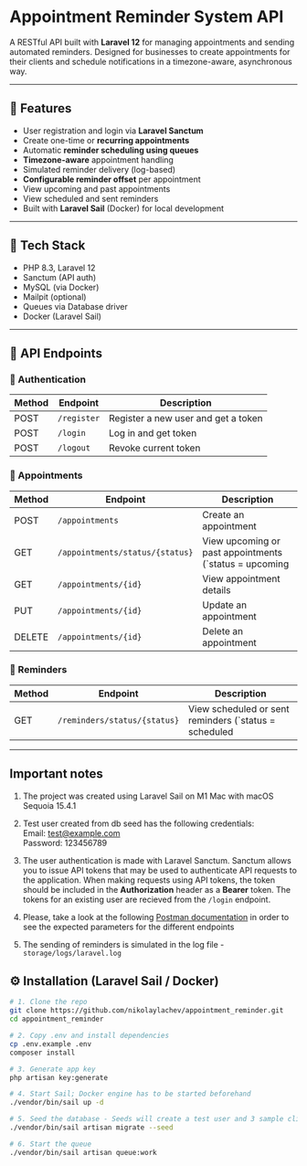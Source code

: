 # Appointment Reminder System API

A RESTful API built with **Laravel 12** for managing appointments and sending automated reminders. Designed for businesses to create appointments for their clients and schedule notifications in a timezone-aware, asynchronous way.

---

## 🚀 Features

- User registration and login via **Laravel Sanctum**
- Create one-time or **recurring appointments**
- Automatic **reminder scheduling using queues**
- **Timezone-aware** appointment handling
- Simulated reminder delivery (log-based)
- **Configurable reminder offset** per appointment
- View upcoming and past appointments
- View scheduled and sent reminders
- Built with **Laravel Sail** (Docker) for local development

---

## 🧱 Tech Stack

- PHP 8.3, Laravel 12
- Sanctum (API auth)
- MySQL (via Docker)
- Mailpit (optional)
- Queues via Database driver
- Docker (Laravel Sail)

---

## 🧪 API Endpoints

### 🔐 Authentication

| Method | Endpoint     | Description                             |
|--------|--------------|-----------------------------------------|
| POST   | `/register`  | Register a new user and get a token     |
| POST   | `/login`     | Log in and get token                    |
| POST   | `/logout`    | Revoke current token                    |

### 📅 Appointments

| Method | Endpoint                         | Description                       |
|--------|----------------------------------|-----------------------------------|
| POST   | `/appointments`                  | Create an appointment             |
| GET    | `/appointments/status/{status}`  | View upcoming or past appointments (`status = upcoming|past`) |
| GET    | `/appointments/{id}`             | View appointment details          |
| PUT    | `/appointments/{id}`             | Update an appointment             |
| DELETE | `/appointments/{id}`             | Delete an appointment             |

### 🔁 Reminders

| Method | Endpoint                         | Description                       |
|--------|----------------------------------|-----------------------------------|
| GET    | `/reminders/status/{status}`     | View scheduled or sent reminders (`status = scheduled|sent`) |

---

## Important notes
1. The project was created using Laravel Sail on M1 Mac with macOS Sequoia 15.4.1

2. Test user created from db seed has the following credentials:  
Email:    test@example.com   
Password: 123456789

3. The user authentication is made with Laravel Sanctum. Sanctum allows you to issue API tokens that may be used to authenticate API requests to the application. When making requests using API tokens, the token should be included in the **Authorization** header as a **Bearer** token.
The tokens for an existing user are recieved from the `/login` endpoint.

4. Please, take a look at the following [Postman documentation](https://documenter.getpostman.com/view/6991599/2sB2qUo57f) in order to see the expected parameters for the different endpoints

5. The sending of reminders is simulated in the log file - `storage/logs/laravel.log`

## ⚙️ Installation (Laravel Sail / Docker)

```bash
# 1. Clone the repo
git clone https://github.com/nikolaylachev/appointment_reminder.git
cd appointment_reminder

# 2. Copy .env and install dependencies
cp .env.example .env
composer install

# 3. Generate app key
php artisan key:generate

# 4. Start Sail; Docker engine has to be started beforehand
./vendor/bin/sail up -d

# 5. Seed the database - Seeds will create a test user and 3 sample clients for the user
./vendor/bin/sail artisan migrate --seed

# 6. Start the queue
./vendor/bin/sail artisan queue:work
